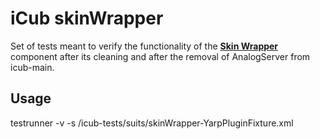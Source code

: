 iCub skinWrapper
================

Set of tests meant to verify the functionality of the [**Skin Wrapper**](http://wiki.icub.org/iCub/main/dox/html/classskinWrapper.html)
component after its cleaning and after the removal of AnalogServer from icub-main.

Usage
-----
testrunner -v -s /icub-tests/suits/skinWrapper-YarpPluginFixture.xml

